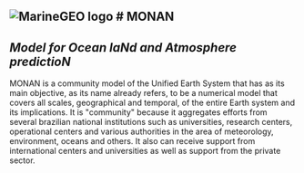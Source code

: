 ![](https://i.ibb.co/k5GRj8N/simbolo-menor.png "MarineGEO logo") # MONAN
---
 *Model for Ocean laNd and Atmosphere predictioN*
---
MONAN is a community model of the Unified Earth System that has as its main objective, as its name already refers, to be a numerical model that covers all scales, geographical and temporal, of the entire Earth system and its implications. It is "community" because it aggregates efforts from several brazilian national institutions such as universities, research centers, operational centers and various authorities in the area of meteorology, environment, oceans and others. It also can receive support from international centers and universities as well as support from the private sector. 
